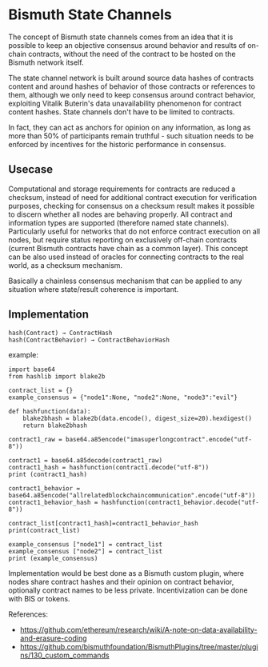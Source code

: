 # Bismuth State Channels

The concept of Bismuth state channels comes from an idea that it is possible 
to keep an objective consensus around behavior and results of on-chain contracts, without 
the need of the contract to be hosted on the Bismuth network itself.

The state channel network is built around source data hashes of contracts content
and around hashes of behavior of those contracts or references to them, although we only 
need to keep consensus around contract behavior, exploiting Vitalik Buterin's data 
unavailability phenomenon for contract content hashes. State channels don't have to be 
limited to contracts. 

In fact,
they can act as anchors for opinion on any information, as long as more than 50% of
 participants remain truthful - such situation needs to be enforced by incentives for the
 historic performance in consensus. 
 
 ## Usecase
  
 Computational and storage requirements for contracts are reduced a checksum, instead
 of need for additional contract execution for verification purposes, checking for 
 consensus on a checksum result makes it possible to discern whether all nodes are
 behaving properly. All contract and information types are supported (therefore named state channels). Particularly
 useful for networks that do not enforce contract execution on all nodes, but require
 status reporting on exclusively off-chain contracts (current Bismuth contracts have chain
  as a common layer). This concept can be also used instead of oracles for connecting 
  contracts to the real world, as a checksum mechanism. 
  
  Basically a chainless consensus mechanism that can be applied to any situation
  where state/result coherence is important.

## Implementation

```
hash(Contract) → ContractHash
hash(ContractBehavior) → ContractBehaviorHash
```
 example:
 
```
import base64
from hashlib import blake2b

contract_list = {}
example_consensus = {"node1":None, "node2":None, "node3":"evil"}

def hashfunction(data):
    blake2bhash = blake2b(data.encode(), digest_size=20).hexdigest()
    return blake2bhash

contract1_raw = base64.a85encode("imasuperlongcontract".encode("utf-8"))

contract1 = base64.a85decode(contract1_raw)
contract1_hash = hashfunction(contract1.decode("utf-8"))
print (contract1_hash)

contract1_behavior = base64.a85encode("allrelatedblockchaincommunication".encode("utf-8"))
contract1_behavior_hash = hashfunction(contract1_behavior.decode("utf-8"))

contract_list[contract1_hash]=contract1_behavior_hash
print(contract_list)

example_consensus ["node1"] = contract_list
example_consensus ["node2"] = contract_list
print (example_consensus)
```
 
 Implementation would be best done as a Bismuth custom plugin, where nodes share contract hashes and
 their opinion on contract behavior, optionally contract names to be less private. Incentivization
 can be done with BIS or tokens.
 
 References:
 
 * https://github.com/ethereum/research/wiki/A-note-on-data-availability-and-erasure-coding
 * https://github.com/bismuthfoundation/BismuthPlugins/tree/master/plugins/130_custom_commands